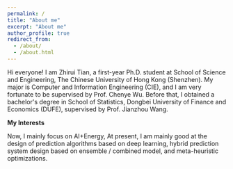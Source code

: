 ```yaml
---
permalink: /
title: "About me"
excerpt: "About me"
author_profile: true
redirect_from: 
  - /about/
  - /about.html
---
```

Hi everyone! I am Zhirui Tian, a first-year Ph.D. student at School of Science and Engineering, The Chinese University of Hong Kong (Shenzhen). My major is Computer and Information Engineering (CIE), and I am very fortunate to be supervised by Prof. Chenye Wu. Before that, I obtained a bachelor's degree in School of Statistics, Dongbei University of Finance and Economics (DUFE), supervised by Prof. Jianzhou Wang. 

**My Interests**

Now, I mainly focus on AI+Energy, At present, I am mainly good at the design of prediction algorithms based on deep learning, hybrid prediction system design based on ensemble / combined model, and meta-heuristic optimizations.

